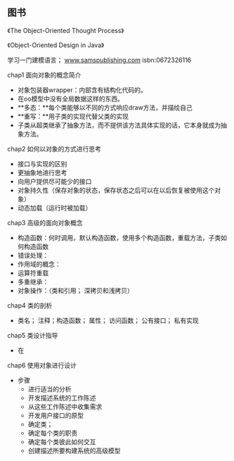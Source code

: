##  图书
《The Object-Oriented Thought Process》

《Object-Oriented Design in Java》

学习一门建模语言；
www.samspublishing.com isbn:0672326116

chap1 面向对象的概念简介

+ 对象包装器wrapper：内部含有结构化代码的。
+ 在oo模型中没有全局数据这样的东西。
+ **多态：**每个类能够以不同的方式响应draw方法，并描绘自己
+ **重写：**用子类的实现代替父类的实现
+ 子类从超类继承了抽象方法，而不提供该方法具体实现的话，它本身就成为抽象方法。

chap2 如何以对象的方式进行思考

+ 接口与实现的区别
+ 更抽象地进行思考
+ 向用户提供尽可能少的接口
+ 对象持久性（保存对象的状态，保存状态之后可以在以后恢复被使用这个对象）
+ 动态加载（运行时被加载）

chap3 高级的面向对象概念

+ 构造函数：何时调用，默认构造函数，使用多个构造函数，重载方法，子类如何构造函数
+ 错误处理：
+ 作用域的概念：
+ 运算符重载
+ 多重继承：
+ 对象操作：（类和引用； 深拷贝和浅拷贝）


chap4 类的剖析

+ 类名； 注释；构造函数； 属性； 访问函数； 公有接口； 私有实现


chap5 类设计指导

+ 在

chap6 使用对象进行设计

+ 步骤
	+ 进行适当的分析
	+ 开发描述系统的工作陈述
	+ 从这些工作陈述中收集需求
	+ 开发用户接口的原型
	+ 确定类；
	+ 确定每个类的职责
	+ 确定每个类彼此如何交互
	+ 创建描述所要构建系统的高级模型
